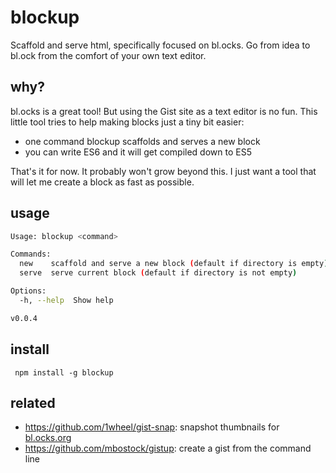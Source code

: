 # blockup

Scaffold and serve html, specifically focused on bl.ocks. Go from idea to bl.ock from the comfort of your own text editor.

## why?

bl.ocks is a great tool! But using the Gist site as a text editor is no fun. This little tool tries to help making blocks just a tiny bit easier:
- one command blockup scaffolds and serves a new block
- you can write ES6 and it will get compiled down to ES5

That's it for now. It probably won't grow beyond this. I just want a tool that will let me create a block as fast as possible.

## usage

```sh
Usage: blockup <command>

Commands:
  new    scaffold and serve a new block (default if directory is empty)
  serve  serve current block (default if directory is not empty)

Options:
  -h, --help  Show help                                                [boolean]

v0.0.4
```

## install

` npm install -g blockup`

## related

- https://github.com/1wheel/gist-snap: snapshot thumbnails for [bl.ocks.org](http://bl.ocks.org/)
- https://github.com/mbostock/gistup: create a gist from the command line
